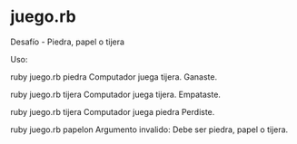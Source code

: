 # juego.rb
Desafío - Piedra, papel o tijera

Uso:

ruby juego.rb piedra
Computador juega tijera.
Ganaste.

ruby juego.rb tijera
Computador juega tijera.
Empataste.

ruby juego.rb tijera
Computador juega piedra
Perdiste.

ruby juego.rb papelon
Argumento invalido: Debe ser piedra, papel o tijera.
